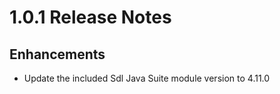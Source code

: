 # 1.0.1 Release Notes

## Enhancements

- Update the included Sdl Java Suite module version to 4.11.0

